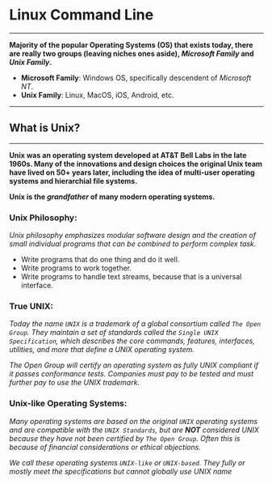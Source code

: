 # Linux Command Line

---

**Majority of the popular Operating Systems (OS) that exists today, there are really two groups (leaving niches ones aside), _Microsoft Family_ and _Unix Family_.**

- **Microsoft Family**: Windows OS, specifically descendent of _Microsoft NT_.
- **Unix Family**: Linux, MacOS, iOS, Android, etc.

---

## What is Unix?

---

**Unix was an operating system developed at AT&T Bell Labs in the late 1960s. Many of the innovations and design choices the original Unix team have lived on 50+ years later, including the idea of multi-user operating systems and hierarchial file systems.**

**Unix is the _grandfather_ of many modern operating systems.**

### Unix Philosophy:

_Unix philosophy emphasizes modular software design and the creation of small individual programs that can be combined to perform complex task._

- Write programs that do one thing and do it well.
- Write programs to work together.
- Write programs to handle text streams, because that is a universal interface.

### True UNIX:

_Today the name `UNIX` is a trademark of a global consortium called `The Open Group`. They maintain a set of standards called the `Single UNIX Specification`, which describes the core commands, features, interfaces, utilities, and more that define a UNIX operating system._

_The Open Group will certify an operating system as fully UNIX compliant if it passes conformance tests. Companies must pay to be tested and must further pay to use the UNIX trademark._

### Unix-like Operating Systems:

_Many operating systems are based on the original `UNIX` operating systems and are compatible with the `UNIX Standards`, but are **NOT** considered UNIX because they have not been certified by `The Open Group`. Often this is because of financial considerations or ethical objections._

_We call these operating systems `UNIX-like` or `UNIX-based`. They fully or mostly meet the specifications but cannot globally use UNIX name_
